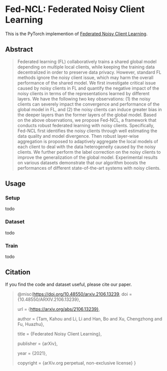 # Fed-NCL: Federated Noisy Client Learning
This is the PyTorch implemention of [Federated Noisy Client Learning](https://arxiv.org/abs/2106.13239). 

## Abstract
> Federated learning (FL) collaboratively trains a shared global model depending on multiple local clients, while keeping the training data decentralized in order to preserve data privacy. However, standard FL methods ignore the noisy client issue, which may harm the overall performance of the shared model. We first investigate critical issue caused by noisy clients in FL and quantify the negative impact of the noisy clients in terms of the representations learned by different layers. We have the following two key observations: (1) the noisy clients can severely impact the convergence and performance of the global model in FL, and (2) the noisy clients can induce greater bias in the deeper layers than the former layers of the global model. Based on the above observations, we propose Fed-NCL, a framework that conducts robust federated learning with noisy clients. Specifically, Fed-NCL first identifies the noisy clients through well estimating the data quality and model divergence. Then robust layer-wise aggregation is proposed to adaptively aggregate the local models of each client to deal with the data heterogeneity caused by the noisy clients. We further perform the label correction on the noisy clients to improve the generalization of the global model. Experimental results on various datasets demonstrate that our algorithm boosts the performances of different state-of-the-art systems with noisy clients.



## Usage

### Setup

todo



### Dataset

todo



### Train

todo



## Citation

If you find the code and dataset useful, please cite our paper.

> @misc{https://doi.org/10.48550/arxiv.2106.13239,
>   doi = {10.48550/ARXIV.2106.13239},
>
>   url = {https://arxiv.org/abs/2106.13239},
>
>   author = {Tam, Kahou and Li, Li and Han, Bo and Xu, Chengzhong and Fu, Huazhu},
>
>   title = {Federated Noisy Client Learning},
>
>   publisher = {arXiv},
>
>   year = {2021},
>
>   copyright = {arXiv.org perpetual, non-exclusive license}
> }
